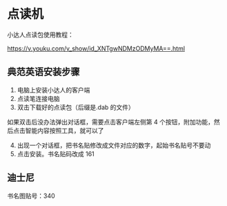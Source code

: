 # 点读机

小达人点读包使用教程：

<https://v.youku.com/v_show/id_XNTgwNDMzODMyMA==.html>

## 典范英语安装步骤

1. 电脑上安装小达人的客户端
2. 点读笔连接电脑
2. 双击下载好的点读包（后缀是.dab 的文件）

如果双击后没办法弹出对话框，需要点击客户端左侧第 4 个按钮，附加功能，然后点击智能内容按照工具，就可以了

4. 出现一个对话框，把书名贴修改成文件对应的数字，起始书名贴号不要动
4. 点击安装。书名贴码改成 161

## 迪士尼

书名图贴号：340
